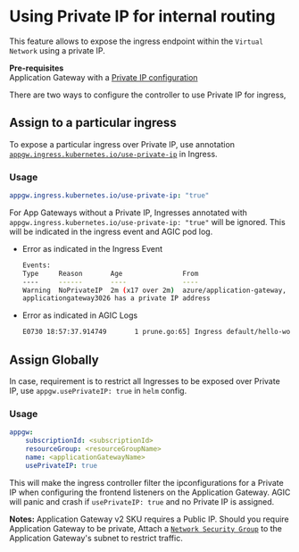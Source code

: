 # Using Private IP for internal routing

This feature allows to expose the ingress endpoint within the `Virtual Network` using a private IP.

**Pre-requisites**  
Application Gateway with a [Private IP configuration](https://docs.microsoft.com/en-us/azure/application-gateway/configure-application-gateway-with-private-frontend-ip)

There are two ways to configure the controller to use Private IP for ingress,

## Assign to a particular ingress
To expose a particular ingress over Private IP, use annotation [`appgw.ingress.kubernetes.io/use-private-ip`](../annotations.md#use-private-ip) in Ingress.

### Usage
```yaml
appgw.ingress.kubernetes.io/use-private-ip: "true"
```

For App Gateways without a Private IP, Ingresses annotated with `appgw.ingress.kubernetes.io/use-private-ip: "true"` will be ignored. This will be indicated in the ingress event and AGIC pod log.

* Error as indicated in the Ingress Event

    ```bash
    Events:
    Type     Reason       Age               From                                                                     Message
    ----     ------       ----              ----                                                                     -------
    Warning  NoPrivateIP  2m (x17 over 2m)  azure/application-gateway, prod-ingress-azure-5c9b6fcd4-bctcb  Ingress default/hello-world-ingress requires Application Gateway 
    applicationgateway3026 has a private IP address
    ```

* Error as indicated in AGIC Logs

    ```bash
    E0730 18:57:37.914749       1 prune.go:65] Ingress default/hello-world-ingress requires Application Gateway applicationgateway3026 has a private IP address
    ```


## Assign Globally
In case, requirement is to restrict all Ingresses to be exposed over Private IP, use `appgw.usePrivateIP: true` in `helm` config.

### Usage
```yaml
appgw:
    subscriptionId: <subscriptionId>
    resourceGroup: <resourceGroupName>
    name: <applicationGatewayName>
    usePrivateIP: true
```

This will make the ingress controller filter the ipconfigurations for a Private IP when configuring the frontend listeners on the Application Gateway.
AGIC will panic and crash if `usePrivateIP: true` and no Private IP is assigned.

**Notes:**
Application Gateway v2 SKU requires a Public IP. Should you require Application Gateway to be private, Attach a [`Network Security Group`](https://docs.microsoft.com/en-us/azure/virtual-network/security-overview) to the Application Gateway's subnet to restrict traffic.
